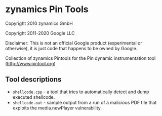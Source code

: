 # zynamics Pin Tools

Copyright 2010 zynamics GmbH

Copyright 2011-2020 Google LLC

Disclaimer: This is not an official Google product (experimental or otherwise),
it is just code that happens to be owned by Google.


Collection of zynamics Pintools for the Pin dynamic instrumentation tool (http://www.pintool.org)

## Tool descriptions

* `shellcode.cpp` - a tool that tries to automatically detect and dump executed shellcode.
* `shellcode.out` - sample output from a run of a malicious PDF file that exploits the media.newPlayer vulnerability.
